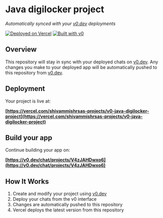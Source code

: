 # Java digilocker project

*Automatically synced with your [v0.dev](https://v0.dev) deployments*

[![Deployed on Vercel](https://img.shields.io/badge/Deployed%20on-Vercel-black?style=for-the-badge&logo=vercel)](https://vercel.com/shivammishrsas-projects/v0-java-digilocker-project)
[![Built with v0](https://img.shields.io/badge/Built%20with-v0.dev-black?style=for-the-badge)](https://v0.dev/chat/projects/V4zJAHDwxo6)

## Overview

This repository will stay in sync with your deployed chats on [v0.dev](https://v0.dev).
Any changes you make to your deployed app will be automatically pushed to this repository from [v0.dev](https://v0.dev).

## Deployment

Your project is live at:

**[https://vercel.com/shivammishrsas-projects/v0-java-digilocker-project](https://vercel.com/shivammishrsas-projects/v0-java-digilocker-project)**

## Build your app

Continue building your app on:

**[https://v0.dev/chat/projects/V4zJAHDwxo6](https://v0.dev/chat/projects/V4zJAHDwxo6)**

## How It Works

1. Create and modify your project using [v0.dev](https://v0.dev)
2. Deploy your chats from the v0 interface
3. Changes are automatically pushed to this repository
4. Vercel deploys the latest version from this repository
